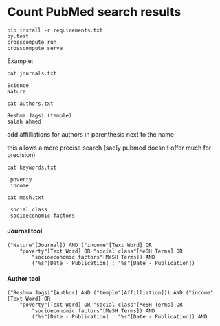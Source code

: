 # Count PubMed search results

```
pip install -r requirements.txt
py.test
crosscompute run
crosscompute serve
```

Example:

 `cat journals.txt`
 ```
 Science
 Nature
 ```

 `cat authors.txt`
 ```
 Reshma Jagsi (temple)
 salah ahmed
 ```
add affilliations for authors in parenthesis next to the name

this allows a more precise search (sadly pubmed doesn't offer much for precision)

`cat keywords.txt`

```
 poverty
 income
```

`cat mesh.txt`

```
 social class
 socioeconomic factors
```

#### Journal tool
```
("Nature"[Journal]) AND ("income"[Text Word] OR
    "poverty"[Text Word] OR "social class"[MeSH Terms] OR
        "socioeconomic factors"[MeSH Terms]) AND
        ("%s"[Date - Publication] : "%s"[Date - Publication])
```

#### Author tool
```
("Reshma Jagsi"[Author] AND ("temple"[Affilliation])) AND ("income"[Text Word] OR
    "poverty"[Text Word] OR "social class"[MeSH Terms] OR
        "socioeconomic factors"[MeSH Terms]) AND
        ("%s"[Date - Publication] : "%s"[Date - Publication]) AND
```
